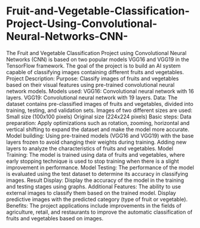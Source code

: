 # Fruit-and-Vegetable-Classification-Project-Using-Convolutional-Neural-Networks-CNN-
The Fruit and Vegetable Classification Project using Convolutional Neural Networks (CNN) is based on two popular models VGG16 and VGG19 in the TensorFlow framework. The goal of the project is to build an AI system capable of classifying images containing different fruits and vegetables.
Project Description:
Purpose: Classify images of fruits and vegetables based on their visual features using pre-trained convolutional neural network models.
Models used:
VGG16: Convolutional neural network with 16 layers.
VGG19: Convolutional neural network with 19 layers.
Data:
The dataset contains pre-classified images of fruits and vegetables, divided into training, testing, and validation sets. Images of two different sizes are used:
Small size (100x100 pixels)
Original size (224x224 pixels)
Basic steps:
Data preparation:
Apply optimizations such as rotation, zooming, horizontal and vertical shifting to expand the dataset and make the model more accurate.
Model building:
Using pre-trained models (VGG16 and VGG19) with the base layers frozen to avoid changing their weights during training.
Adding new layers to analyze the characteristics of fruits and vegetables.
Model Training:
The model is trained using data of fruits and vegetables, where early stopping technique is used to stop training when there is a slight improvement in performance.
Model Testing:
The performance of the model is evaluated using the test dataset to determine its accuracy in classifying images.
Result Display:
Display the accuracy of the model in the training and testing stages using graphs.
Additional Features:
The ability to use external images to classify them based on the trained model.
Display predictive images with the predicted category (type of fruit or vegetable).
Benefits:
The project applications include improvements in the fields of agriculture, retail, and restaurants to improve the automatic classification of fruits and vegetables based on images.
